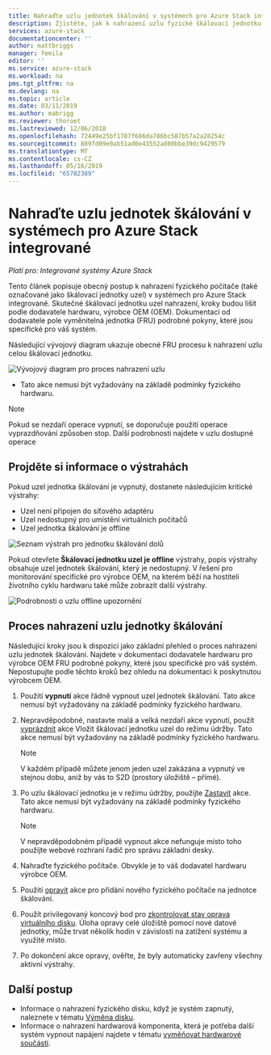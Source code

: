 ```yaml
---
title: Nahraďte uzlu jednotek škálování v systémech pro Azure Stack integrované | Dokumentace Microsoftu
description: Zjistěte, jak k nahrazení uzlu fyzické škálovací jednotku v systémech pro Azure Stack integrované.
services: azure-stack
documentationcenter: ''
author: mattbriggs
manager: femila
editor: ''
ms.service: azure-stack
ms.workload: na
pms.tgt_pltfrm: na
ms.devlang: na
ms.topic: article
ms.date: 03/11/2019
ms.author: mabrigg
ms.reviewer: thoroet
ms.lastreviewed: 12/06/2018
ms.openlocfilehash: 72449e25bf1787f686da786bc587b57a2a28254c
ms.sourcegitcommit: 889fd09e0ab51ad0e43552a800bbe39dc9429579
ms.translationtype: MT
ms.contentlocale: cs-CZ
ms.lasthandoff: 05/16/2019
ms.locfileid: "65782389"
---
```

# <a name="replace-a-scale-unit-node-on-an-azure-stack-integrated-system"></a>Nahraďte uzlu jednotek škálování v systémech pro Azure Stack integrované

*Platí pro: Integrované systémy Azure Stack*

Tento článek popisuje obecný postup k nahrazení fyzického počítače (také označované jako škálovací jednotky uzel) v systémech pro Azure Stack integrované. Skutečné škálovací jednotku uzel nahrazení, kroky budou lišit podle dodavatele hardwaru, výrobce OEM (OEM). Dokumentaci od dodavatele pole vyměnitelná jednotka (FRU) podrobné pokyny, které jsou specifické pro váš systém.

Následující vývojový diagram ukazuje obecné FRU procesu k nahrazení uzlu celou škálovací jednotku.

![Vývojový diagram pro proces nahrazení uzlu](media/azure-stack-replace-node/replacenodeflow.png)

* Tato akce nemusí být vyžadovány na základě podmínky fyzického hardwaru.

> [!Note]  
> Pokud se nezdaří operace vypnutí, se doporučuje použití operace vyprazdňování způsoben stop. Další podrobnosti najdete v uzlu dostupné operace  

## <a name="review-alert-information"></a>Projděte si informace o výstrahách

Pokud uzel jednotka škálování je vypnutý, dostanete následujícím kritické výstrahy:

- Uzel není připojen do síťového adaptéru
- Uzel nedostupný pro umístění virtuálních počítačů
- Uzel jednotka škálování je offline

![Seznam výstrah pro jednotku škálování dolů](media/azure-stack-replace-node/nodedownalerts.png)

Pokud otevřete **Škálovací jednotku uzel je offline** výstrahy, popis výstrahy obsahuje uzel jednotek škálování, který je nedostupný. V řešení pro monitorování specifické pro výrobce OEM, na kterém běží na hostiteli životního cyklu hardwaru také může zobrazit další výstrahy.

![Podrobnosti o uzlu offline upozornění](media/azure-stack-replace-node/nodeoffline.png)

## <a name="scale-unit-node-replacement-process"></a>Proces nahrazení uzlu jednotky škálování

Následující kroky jsou k dispozici jako základní přehled o proces nahrazení uzlu jednotek škálování. Najdete v dokumentaci dodavatele hardwaru pro výrobce OEM FRU podrobné pokyny, které jsou specifické pro váš systém. Nepostupujte podle těchto kroků bez ohledu na dokumentaci k poskytnutou výrobcem OEM.

1. Použití **vypnutí** akce řádně vypnout uzel jednotek škálování. Tato akce nemusí být vyžadovány na základě podmínky fyzického hardwaru. 

2. Nepravděpodobné, nastavte malá a velká nezdaří akce vypnutí, použít [vyprázdnit](azure-stack-node-actions.md#drain) akce Vložit škálovací jednotku uzel do režimu údržby. Tato akce nemusí být vyžadovány na základě podmínky fyzického hardwaru.

   > [!NOTE]  
   > V každém případě můžete jenom jeden uzel zakázána a vypnutý ve stejnou dobu, aniž by vás to S2D (prostory úložiště – přímé).

3. Po uzlu škálovací jednotku je v režimu údržby, použijte [Zastavit](azure-stack-node-actions.md#stop) akce. Tato akce nemusí být vyžadovány na základě podmínky fyzického hardwaru.

   > [!NOTE]  
   > V nepravděpodobném případě vypnout akce nefunguje místo toho použijte webové rozhraní řadič pro správu základní desky.

4. Nahraďte fyzického počítače. Obvykle je to váš dodavatel hardwaru výrobce OEM.
5. Použití [opravit](azure-stack-node-actions.md#repair) akce pro přidání nového fyzického počítače na jednotce škálování.
6. Použít privilegovaný koncový bod pro [zkontrolovat stav oprava virtuálního disku](azure-stack-replace-disk.md#check-the-status-of-virtual-disk-repair). Úloha opravy celé úložiště pomocí nové datové jednotky, může trvat několik hodin v závislosti na zatížení systému a využité místo.
7. Po dokončení akce opravy, ověřte, že byly automaticky zavřeny všechny aktivní výstrahy.

## <a name="next-steps"></a>Další postup

- Informace o nahrazení fyzického disku, když je systém zapnutý, naleznete v tématu [Výměna disku](azure-stack-replace-disk.md). 
- Informace o nahrazení hardwarová komponenta, která je potřeba další systém vypnout napájení najdete v tématu [vyměňovat hardwarové součásti](azure-stack-replace-component.md).
